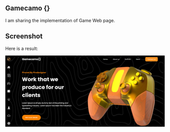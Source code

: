 ## Gamecamo {}
I am sharing the implementation of Game Web page.

## Screenshot
Here is a result:

![screenshot](screenshot.png)